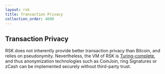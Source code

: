 ```yaml
---
layout: rsk
title: Transaction Privacy
collection_order: 4600
---
```


## Transaction Privacy

RSK does not inherently provide better transaction privacy than Bitcoin, and relies on pseudonymity. Nevertheless, the VM of RSK is [Turing-complete](/rsk/architecture/turing-complete/), and thus anonymization technologies such as CoinJoin, ring Signatures or zCash can be implemented securely without third-party trust.
